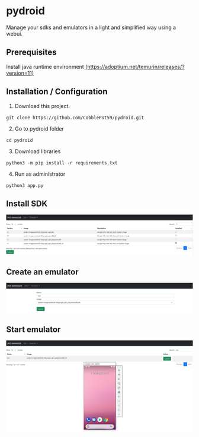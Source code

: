 # pydroid
Manage your sdks and emulators in a light and simplified way using a webui.

## Prerequisites
Install java runtime environment [(https://adoptium.net/temurin/releases/?version=11)](https://adoptium.net/temurin/releases/?version=17)

## Installation / Configuration
1) Download this project.
```
git clone https://github.com/CobblePot59/pydroid.git
```
2) Go to pydroid folder
```
cd pydroid
```
3) Download libraries
```
python3 -m pip install -r requirements.txt
```
4) Run as administrator
```
python3 app.py
```

## Install SDK
![alt text](https://raw.githubusercontent.com/CobblePot59/pydroid/main/pictures/installSDK.PNG)

## Create an emulator
![alt text](https://raw.githubusercontent.com/CobblePot59/pydroid/main/pictures/createEmulator.PNG)

## Start emulator
![alt text](https://raw.githubusercontent.com/CobblePot59/pydroid/main/pictures/startEmulator.PNG)
